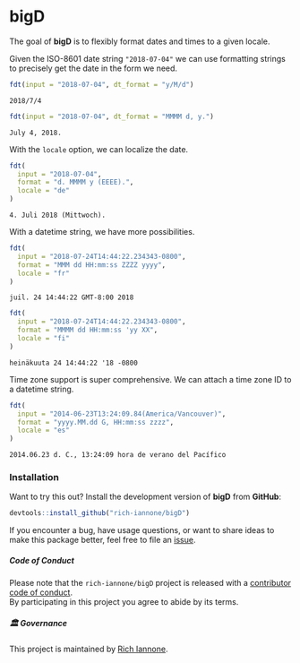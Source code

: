 # bigD

The goal of **bigD** is to flexibly format dates and times to a given locale.

Given the ISO-8601 date string `"2018-07-04"` we can use formatting strings to precisely get the date in the form we need.

``` r
fdt(input = "2018-07-04", dt_format = "y/M/d")
```
```
2018/7/4
```


``` r
fdt(input = "2018-07-04", dt_format = "MMMM d, y.")
```
```
July 4, 2018.
```

With the `locale` option, we can localize the date.

``` r
fdt(
  input = "2018-07-04",
  format = "d. MMMM y (EEEE).",
  locale = "de"
)
```
```
4. Juli 2018 (Mittwoch).
```

With a datetime string, we have more possibilities.

``` r
fdt(
  input = "2018-07-24T14:44:22.234343-0800",
  format = "MMM dd HH:mm:ss ZZZZ yyyy",
  locale = "fr"
)
```
```
juil. 24 14:44:22 GMT-8:00 2018
```

``` r
fdt(
  input = "2018-07-24T14:44:22.234343-0800",
  format = "MMMM dd HH:mm:ss 'yy XX",
  locale = "fi"
)
```
```
heinäkuuta 24 14:44:22 '18 -0800
```

Time zone support is super comprehensive. We can attach a time zone ID to a datetime string.

``` r
fdt(
  input = "2014-06-23T13:24:09.84(America/Vancouver)",
  format = "yyyy.MM.dd G, HH:mm:ss zzzz",
  locale = "es"
)
```
```
2014.06.23 d. C., 13:24:09 hora de verano del Pacífico
```

### Installation

Want to try this out? Install the development version of **bigD** from **GitHub**:

```r
devtools::install_github("rich-iannone/bigD")
```

If you encounter a bug, have usage questions, or want to share ideas to make this package better, feel free to file an [issue](https://github.com/rich-iannone/bigD/issues).

##### Code of Conduct

Please note that the `rich-iannone/bigD` project is released with a [contributor code of conduct](https://www.contributor-covenant.org/version/2/0/code_of_conduct/).<br>By participating in this project you agree to abide by its terms.

##### 🏛️ Governance

This project is maintained by [Rich Iannone](https://github.com/rich-iannone).
